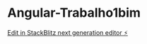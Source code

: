 # Angular-Trabalho1bim

[Edit in StackBlitz next generation editor ⚡️](https://stackblitz.com/~/github.com/itzMurillo/Angular-Trabalho1bim)